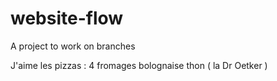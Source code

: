 # website-flow
A project to work on branches

J'aime les pizzas :
4 fromages
bolognaise
thon ( la Dr Oetker )